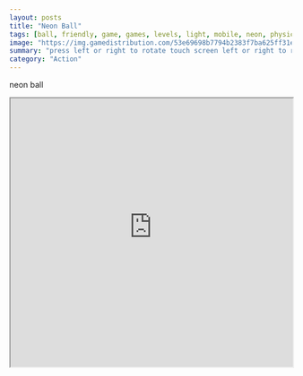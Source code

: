 ```yaml
---
layout: posts
title: "Neon Ball"
tags: [ball, friendly, game, games, levels, light, mobile, neon, physics, levelsn, free, online, games, oyna, game, free, games, play, play, games]
image: "https://img.gamedistribution.com/53e69698b7794b2383f7ba625ff31ef5.jpg"
summary: "press left or right to rotate touch screen left or right to rotate  free online games oyna game free games play play games"
category: "Action"
---
```


neon ball

<iframe width="100%" height="480px;" src="https://html5.gamedistribution.com/53e69698b7794b2383f7ba625ff31ef5/"></iframe>